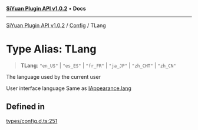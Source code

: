 [**SiYuan Plugin API v1.0.2**](../../../README.md) • **Docs**

---

[SiYuan Plugin API v1.0.2](../../../README.md) / [Config](../README.md) / TLang

# Type Alias: TLang

> **TLang**: `"en_US"` \| `"es_ES"` \| `"fr_FR"` \| `"ja_JP"` \| `"zh_CHT"` \| `"zh_CN"`

The language used by the current user

User interface language
Same as [IAppearance.lang](../interfaces/IAppearance.md#lang)

## Defined in

[types/config.d.ts:251](https://github.com/siyuan-note/petal/tree/main/types/config.d.ts#L251)
